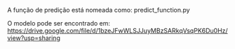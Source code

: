 A função de predição está nomeada como: predict_function.py

O modelo pode ser encontrado em: https://drive.google.com/file/d/1bzeJFwWLSJJuyMBzSARkqVsqPK6Du0Hz/view?usp=sharing
